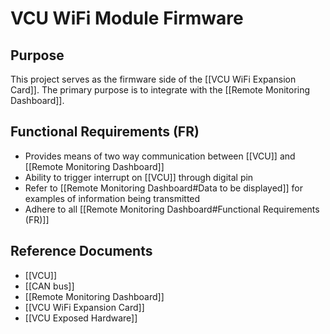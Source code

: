 # VCU WiFi Module Firmware
## Purpose
This project serves as the firmware side of the [[VCU WiFi Expansion Card]]. The primary purpose is to integrate with the [[Remote Monitoring Dashboard]].

## Functional Requirements (FR)
- Provides means of two way communication between [[VCU]] and [[Remote Monitoring Dashboard]]
- Ability to trigger interrupt on [[VCU]] through digital pin
- Refer to [[Remote Monitoring Dashboard#Data to be displayed]] for examples of information being transmitted
- Adhere to all [[Remote Monitoring Dashboard#Functional Requirements (FR)]]

## Reference Documents
- [[VCU]]
- [[CAN bus]]
- [[Remote Monitoring Dashboard]]
- [[VCU WiFi Expansion Card]]
- [[VCU Exposed Hardware]]